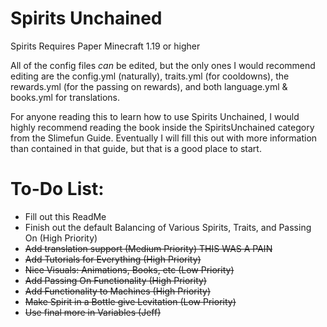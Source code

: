 # Spirits Unchained
Spirits Requires Paper Minecraft 1.19 or higher

All of the config files *can* be edited, but the only ones I would recommend editing are the config.yml (naturally), traits.yml (for cooldowns), the rewards.yml (for the passing on rewards), and both language.yml & books.yml for translations.

For anyone reading this to learn how to use Spirits Unchained, I would highly recommend reading the book inside the SpiritsUnchained category from the Slimefun Guide. Eventually I will fill this out with more information than contained in that guide, but that is a good place to start.
# To-Do List:

- Fill out this ReadMe
- Finish out the default Balancing of Various Spirits, Traits, and Passing On (High Priority)
- ~~Add translation support (Medium Priority) THIS WAS A PAIN~~
- ~~Add Tutorials for Everything (High Priority)~~
- ~~Nice Visuals: ~~Animations~~, Books, ~~etc~~ (Low Priority)~~
- ~~Add Passing On Functionality (High Priority)~~
- ~~Add Functionality to Machines (High Priority)~~
- ~~Make Spirit in a Bottle give Levitation (Low Priority)~~
- ~~Use final more in Variables (Jeff)~~